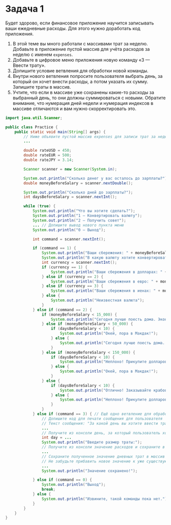 # Задача 1
Будет здорово, если финансовое приложение научится записывать ваши ежедневные расходы. Для этого нужно доработать код приложения.
1. В этой теме вы много работали с массивами трат за неделю. Добавьте в приложение пустой массив для учёта расходов за неделю с именем `expenses`.
2. Добавьте в цифровое меню приложения новую команду «3 — Ввести трату».
3. Допишите условие ветвления для обработки новой команды.
4. Внутри нового ветвления попросите пользователя выбрать день, за который он хочет внести расходы, а потом указать их сумму. Запишите траты в массив.
5. Учтите, что если в массиве уже сохранены какие-то расходы за выбранный день, то они должны суммироваться с новыми. Обратите внимание, что нумерация дней недели и нумерация индексов в массиве отличаются и вам нужно скорректировать это.

```java
import java.util.Scanner;

public class Practice {
    public static void main(String[] args) {
        // Ниже объявите пустой массив expenses для записи трат за неделю
        ...

        double rateUSD = 450;
        double rateEUR = 500;
        double rateJPY = 3.14;

        Scanner scanner = new Scanner(System.in);

        System.out.println("Сколько денег у вас осталось до зарплаты?");
        double moneyBeforeSalary = scanner.nextDouble();

        System.out.println("Сколько дней до зарплаты?");
        int daysBeforeSalary = scanner.nextInt();

        while (true) {
            System.out.println("Что вы хотите сделать?");
            System.out.println("1 — Конвертировать валюту");
            System.out.println("2 — Получить совет");
            ... // Допишите вывод нового пункта меню
            System.out.println("0 — Выход");

            int command = scanner.nextInt();

            if (command == 1) {
                System.out.println("Ваши сбережения: " + moneyBeforeSalary + " KZT");
                System.out.println("В какую валюту хотите конвертировать? Доступные варианты: 1 - USD, 2 - EUR, 3 - JPY.");
                int currency = scanner.nextInt();
                if (currency == 1) {
                    System.out.println("Ваши сбережения в долларах: " + moneyBeforeSalary / rateUSD);
                } else if (currency == 2) {
                    System.out.println("Ваши сбережения в евро: " + moneyBeforeSalary / rateEUR);
                } else if (currency == 3) {
                    System.out.println("Ваши сбережения в иенах: " + moneyBeforeSalary / rateJPY);
                } else {
                    System.out.println("Неизвестная валюта");
                }
            } else if (command == 2) {
                if (moneyBeforeSalary < 15_000) {
                    System.out.println("Сегодня лучше поесть дома. Экономьте, и вы дотянете до зарплаты!");
                } else if (moneyBeforeSalary < 50_000) {
                    if (daysBeforeSalary < 10) {
                        System.out.println("Окей, пора в Макдак!");
                    } else {
                        System.out.println("Сегодня лучше поесть дома. Экономьте, и вы дотянете до зарплаты!");
                    }
                } else if (moneyBeforeSalary < 150_000) {
                    if (daysBeforeSalary < 10) {
                        System.out.println("Неплохо! Прикупите долларов и зайдите поужинать в классное место. :)");
                    } else {
                        System.out.println("Окей, пора в Макдак!");
                    }
                } else {
                    if (daysBeforeSalary < 10) {
                        System.out.println("Отлично! Заказывайте крабов!");
                    } else {
                        System.out.println("Неплохо! Прикупите долларов и зайдите поужинать в классное место. :)");
                    }
                }
            } else if (command == 3) { // Ещё одно ветвление для обработки новой команды, допишите его условие
                // Допишите код для печати сообщения для пользователя
                // Текст сообщения: "За какой день вы хотите ввести трату: 1-ПН, 2-ВТ, 3-СР, 4-ЧТ, 5-ПТ, 6-СБ, 7-ВС?"
                ...
                // Получите из консоли день, за который пользователь хочет указать расходы
                int day = ...
                System.out.println("Введите размер траты:");
                // Получите из консоли значение расходов и сохраните в переменной expense
                ...
                // Сохраните полученное значение дневных трат в массив expenses
                // Не забудьте прибавить новое значение к уже существующим тратам
                ...
                System.out.println("Значение сохранено!");

            } else if (command == 0) {
                System.out.println("Выход");
                break;
            } else {
                System.out.println("Извините, такой команды пока нет.");
            }
        }
    }
}
```